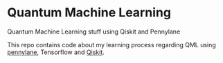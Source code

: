 # Quantum Machine Learning

Quantum Machine Learning stuff using Qiskit and Pennylane

This repo contains code about my learning process regarding QML using [pennylane](pennylane.ai), Tensorflow and [Qiskit](qiskit.org).
